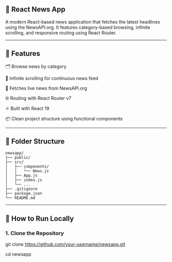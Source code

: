 ## 📰 React News App
A modern React-based news application that fetches the latest headlines using the NewsAPI.org. It features category-based browsing, infinite scrolling, and responsive routing using React Router.

---

## 📌 Features
🗂️ Browse news by category

🔁 Infinite scrolling for continuous news feed

🔎 Fetches live news from NewsAPI.org

🌐 Routing with React Router v7

⚛️ Built with React 19

📦 Clean project structure using functional components

---

## 📁 Folder Structure
```
newsapp/
├── public/
├── src/
│   ├── components/
│   │   └── News.js
│   ├── App.js
│   ├── index.js
│   └── ...
├── .gitignore
├── package.json
└── README.md
```

---

## 🚀 How to Run Locally

### 1. Clone the Repository
git clone https://github.com/your-username/newsapp.git

cd newsapp





